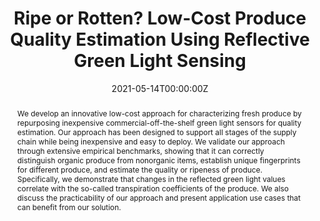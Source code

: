 ---
title: "Ripe or Rotten? Low-Cost Produce Quality Estimation Using Reflective Green Light Sensing"
authors:
- admin
- Huber Flores
- Petteri Nurmi
#author_notes:
#- "Equal contribution"
#- "Equal contribution"
date: "2021-05-14T00:00:00Z"
doi: "https://doi.org/10.1145/3397324"

# Schedule page publish date (NOT publication's date).
publishDate: "2021-05-14T00:00:00Z"

# Publication type.
# Accepts a single type but formatted as a YAML list (for Hugo requirements).
# Enter a publication type from the CSL standard.
publication_types: ["article-journal"] 
#publication_types: ["article"]

# Publication name and optional abbreviated publication name.
publication: In *IEEE Pervasive Computing *  Volume 20, Issue 3, 60-67
publication_short: In *IEEE Pervasive Computing * 20(3), 60-67

abstract: "We develop an innovative low-cost approach for characterizing fresh produce by repurposing inexpensive commercial-off-the-shelf green light sensors for quality estimation. Our approach has been designed to support all stages of the supply chain while being inexpensive and easy to deploy. We validate our approach through extensive empirical benchmarks, showing that it can correctly distinguish organic produce from nonorganic items, establish unique fingerprints for different produce, and estimate the quality or ripeness of produce. Specifically, we demonstrate that changes in the reflected green light values correlate with the so-called transpiration coefficients of the produce. We also discuss the practicability of our approach and present application use cases that can benefit from our solution."

# Summary. An optional shortened abstract.
#summary: "..."

#tags:
#- Source Themes

# Display this page in the Featured widget?
featured: false

# links:
# - name: ""
#   url: ""
url_pdf: "https://researchportal.helsinki.fi/files/162114259/RiPPG_Ripe_or_Rotten_Low_Cost_Produce_Quality_Estimation_using_Reflective_Green_Light_Sensing.pdf"
#url_code: ''
#url_dataset: ''
#url_poster: ''
#url_project: ''
#url_slides: ''
#url_source: ''
#url_video: ''

# Featured image
# To use, add an image named `featured.jpg/png` to your page's folder. 
#image:
#  caption: 'Image credit: [**Unsplash**](https://unsplash.com/photos/jdD8gXaTZsc)'
#  focal_point: ""
#  preview_only: false

# Associated Projects (optional).
#   Associate this publication with one or more of your projects.
#   Simply enter your project's folder or file name without extension.
#   E.g. `internal-project` references `content/project/internal-project/index.md`.
#   Otherwise, set `projects: []`.
#projects: []

# Slides (optional).
#   Associate this publication with Markdown slides.
#   Simply enter your slide deck's filename without extension.
#   E.g. `slides: "example"` references `content/slides/example/index.md`.
#   Otherwise, set `slides: ""`.
# slides: example
# ---

# {{% callout note %}}
# Click the *Cite* button above to demo the feature to enable visitors to import publication metadata into their reference management software.
# {{% /callout %}}

# {{% callout note %}}
# Create your slides in Markdown - click the *Slides* button to check out the example.
# {{% /callout %}}

# Add the publication's **full text** or **supplementary notes** here. You can use rich formatting such as including [code, math, and images](https://wowchemy.com/docs/content/writing-markdown-latex/).
---